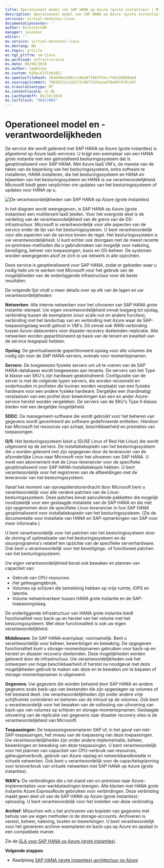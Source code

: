 ```yaml
---
title: Operationeel model van SAP HANA op Azure (grote instanties) | Microsoft Docs
description: Operationeel model van SAP HANA op Azure (grote instanties).
services: virtual-machines-linux
documentationcenter: ''
author: RicksterCDN
manager: jeconnoc
editor: ''
ms.service: virtual-machines-linux
ms.devlang: NA
ms.topic: article
ms.tgt_pltfrm: vm-linux
ms.workload: infrastructure
ms.date: 09/04/2018
ms.author: saghorpa
ms.custom: H1Hack27Feb2017
ms.openlocfilehash: 36a648e2d46cce96a8ff663f45ccf45326898a84
ms.sourcegitcommit: 79038221c1d2172c0677e25a1e479e04f470c567
ms.translationtype: MT
ms.contentlocale: nl-NL
ms.lasthandoff: 02/19/2019
ms.locfileid: "56417003"
---
```

# <a name="operations-model-and-responsibilities"></a>Operationeel model en -verantwoordelijkheden

De service die wordt geleverd met SAP HANA op Azure (grote instanties) is afgestemd op Azure IaaS-services. U krijgt een exemplaar van een HANA grote instantie met een geïnstalleerd besturingssysteem dat is geoptimaliseerd voor SAP HANA. Met Azure IaaS VM's, de meeste van de taken van de beperking van het besturingssysteem, extra software te installeren, HANA installeren, die het besturingssysteem en HANA en bijwerken van het besturingssysteem en HANA is uw verantwoordelijkheid. Microsoft biedt geen verplichten om updates van het besturingssysteem of updates voor HANA op u.

![De verantwoordelijkheden van SAP HANA op Azure (grote instanties)](./media/hana-overview-architecture/image2-responsibilities.png)

In het diagram wordt weergegeven, is SAP HANA op Azure (grote instanties) een multitenant IaaS bieden. Voor het overgrote deel is de verdeling van de verantwoordelijkheid van de grens van de OS-infrastructuur. Microsoft is verantwoordelijk voor alle aspecten van de service onder de lijn van het besturingssysteem. U bent verantwoordelijk voor alle aspecten van de service boven de regel. Het besturingssysteem is uw verantwoordelijkheid. U kunt echter ook doorgaan met de meest recente on-premises-methoden die u gebruikmaken van mogelijk voor naleving, beveiliging, beheer van toepassingen, basis en OS-beheer. De systemen worden weergegeven alsof ze zich in uw netwerk in alle opzichten.

Deze service is geoptimaliseerd voor SAP HANA, zodat er gebieden waar u nodig hebt om te werken met Microsoft voor het gebruik van de mogelijkheden van de onderliggende infrastructuur voor de beste resultaten.

De volgende lijst vindt u meer details over op elk van de lagen en uw verantwoordelijkheden:

**Netwerken**: Alle interne netwerken voor het uitvoeren van SAP HANA grote instantie-stempel. Uw eigen verantwoordelijkheid omvat toegang tot opslag, verbinding tussen de exemplaren (voor scale-out en andere functies), verbinding met het landschap van en verbinding met Azure waar de SAP-toepassingslaag wordt gehost in VM's. Dit omvat ook WAN-verbinding tussen Azure-datacenters voor disaster recovery doeleinden-replicatie. Alle netwerken worden gepartitioneerd op basis van de tenant en kwaliteit van de service toegepast hebben.

**Opslag**: De gevirtualiseerde gepartitioneerd opslag voor alle volumes die nodig zijn voor de SAP HANA-servers, evenals voor momentopnamen. 

**Servers**: De toegewezen fysieke servers om uit te voeren van de SAP HANA-databases wordt toegewezen aan tenants. De servers van het Type ik klasse van SKU's zijn hardware geabstraheerd. Configuratie van de server is met de volgende typen servers, die worden verzameld en onderhouden in profielen die kunnen worden verplaatst van een fysieke hardware voor een andere fysieke hardware. Dergelijke een (handmatig) verplaatsen van een profiel door bewerkingen kan een en ander Azure-service herstel worden vergeleken. De servers van de SKU's Type II-klasse bieden niet een dergelijke mogelijkheid.

**SDDC**: De management-software die wordt gebruikt voor het beheren van gegevens wordt gecentreerd als software gedefinieerde entiteiten. Hierdoor kan Microsoft tot resources van schaal, beschikbaarheid en prestaties van toepassingen.

**O/S**: Het besturingssysteem kiest u (SUSE Linux of Red Hat Linux) die wordt uitgevoerd op de servers. De installatiekopieën van het besturingssysteem die u worden geleverd met zijn opgegeven door de leverancier van de afzonderlijke Linux naar Microsoft voor het uitvoeren van SAP HANA. U moet een abonnement met de Linux-leverancier voor de specifieke geoptimaliseerd voor SAP HANA-installatiekopie hebben. U bent verantwoordelijk voor het registreren van de afbeeldingen met de leverancier van het besturingssysteem. 

Vanaf het moment van oproepdienstoverdracht door Microsoft bent u verantwoordelijk voor alle verdere patchen van de Linux-besturingssysteem. Deze patches bevat aanvullende pakketten die mogelijk noodzakelijk voor een geslaagde installatie van de SAP HANA en die niet zijn opgenomen door de specifieke Linux-leverancier in hun SAP HANA geoptimaliseerd voor installatiekopieën van het besturingssysteem. (Zie de documentatie voor installatie van HANA en SAP-opmerkingen van SAP voor meer informatie.) 

U bent verantwoordelijk voor het patchen van het besturingssysteem door de storing of optimalisatie van het besturingssysteem en de stuurprogramma's relatief ten opzichte van de specifieke serverhardware. Ook bent u verantwoordelijk voor het beveiligings- of functioneel patchen van het besturingssysteem. 

Uw eigen verantwoordelijkheid bevat ook bewaken en plannen van capaciteit van:

- Gebruik van CPU-resources.
- Het geheugengebruik.
- Volumes op schijven die betrekking hebben op vrije ruimte, IOPS en latentie.
- Volume netwerkverkeer tussen HANA grote instantie en de SAP-toepassingslaag.

De onderliggende infrastructuur van HANA grote instantie biedt functionaliteit voor back-up en herstel van het volume met het besturingssysteem. Met deze functionaliteit is ook uw eigen verantwoordelijkheid.

**Middleware**: De SAP HANA-exemplaar, voornamelijk. Bent u verantwoordelijk voor beheer, bewerkingen en bewaking. De opgegeven functionaliteit kunt u storage-momentopnamen gebruiken voor back-up en herstel en disaster recovery-doeleinden. Deze mogelijkheden worden geleverd door de infrastructuur. Uw verantwoordelijkheden ook het ontwerpen van hoge beschikbaarheid of herstel na noodgeval met deze mogelijkheden gebruik te maken van deze en te bewaken om te bepalen of storage-momentopnamen is uitgevoerd.

**Gegevens**: Uw gegevens die worden beheerd door SAP HANA en andere gegevens zoals back-ups van bestanden die zijn opgeslagen op volumes of het bestand deelt. Uw verantwoordelijkheden zijn onder andere vrije schijfruimte controleren en beheren van de inhoud op de volumes. Ook bent u verantwoordelijk voor het bewaken van de voltooiing van uitvoering van back-ups van volumes op schijven en storage-momentopnamen. Geslaagde uitvoering van de replicatie van gegevens naar disaster recovery sites is de verantwoordelijkheid van Microsoft.

**Toepassingen:** De toepassingsexemplaren SAP of, in het geval van niet-SAP-toepassingen, het niveau van de toepassing van deze toepassingen. Uw verantwoordelijkheden zijn onder andere implementatie, beheer, bewerkingen en bewaking van deze toepassingen. U bent verantwoordelijk voor het plannen van capaciteit van CPU-verbruik van resources, geheugenverbruik, gebruik van Azure-opslag en netwerkbandbreedte in virtuele netwerken. Ook bent u verantwoordelijk voor de capaciteitsplanning voor bronverbruik van virtuele netwerken met SAP HANA op Azure (grote instanties).

**WAN's**: De verbindingen die u tot stand van on-premises naar Azure-implementaties voor werkbelastingen brengen. Alle klanten met HANA grote instantie Azure ExpressRoute gebruiken voor verbindingen. Deze verbinding maakt geen deel uit van de SAP HANA op Azure (grote instanties)-oplossing. U bent verantwoordelijk voor het instellen van deze verbinding.

**Archief**: Misschien wilt u het archiveren van kopieën van gegevens met behulp van uw eigen methoden in de storage-accounts. Archiveren is vereist, beheer, naleving, kosten en bewerkingen. U bent verantwoordelijk voor het genereren archive-exemplaren en back-ups op Azure en opslaat in een compatibele manier.

Zie de [SLA voor SAP HANA op Azure (grote instanties)](https://azure.microsoft.com/support/legal/sla/sap-hana-large/).

**Volgende stappen**
- Raadpleeg [SAP HANA (grote instanties)-architectuur op Azure](hana-architecture.md)
